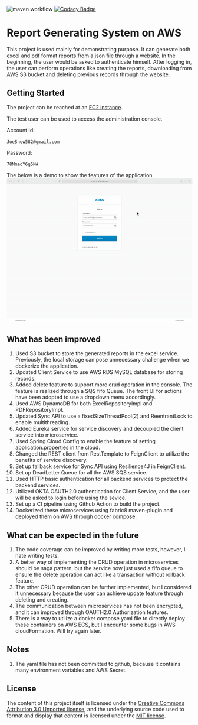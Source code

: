 ![maven workflow](https://github.com/northernjay885/reporting-system-aws/actions/workflows/maven.yml/badge.svg)
[![Codacy Badge](https://app.codacy.com/project/badge/Grade/0cc5df1a96534fd6ab10d1a192ff8974)](https://www.codacy.com/gh/northernjay885/reporting-system-aws/dashboard?utm_source=github.com&amp;utm_medium=referral&amp;utm_content=northernjay885/reporting-system-aws&amp;utm_campaign=Badge_Grade)

# Report Generating System on AWS
 This project is used mainly for demonstrating purpose. It can generate both excel and pdf format reports from a json file through a website. In the beginning, the user would be asked to authenticate himself. After logging in, the user can perform operations like creating the reports, downloading from AWS S3 bucket and deleting previous records through the website.
## Getting Started
 The project can be reached at an [EC2 instance](http://ec2-52-90-176-41.compute-1.amazonaws.com:8080).<br>

 The test user can be used to access the administration console. <br>
 
 Account Id:
 ```
 JoeSnow582@gmail.com
 ```
 Password:
 ```
 78MmaoY6g5N#
 ```

The below is a demo to show the features of the application.
![](reporting.gif)
 

## What has been improved
1. Used S3 bucket to store the generated reports in the excel service. Previously, the local storage can pose unnecessary challenge when we dockerize the application.
2. Updated Client Service to use AWS RDS MySQL database for storing records.
3. Added delete feature to support more crud operation in the console. The feature is realized through a SQS fifo Queue. The front UI for actions have been adopted to use a dropdown menu accordingly.
4. Used AWS DynamoDB for both ExcelRepositoryImpl and PDFRepositoryImpl.
5. Updated Sync API to use a fixedSizeThreadPool(2) and ReentrantLock to enable multithreading.
6. Added Eureka service for service discovery and decoupled the client service into microservice.
7. Used Spring Cloud Config to enable the feature of setting application.properties in the cloud.
8. Changed the REST client from RestTemplate to FeignClient to utilize the benefits of service discovery.
9. Set up fallback service for Sync API using Resilience4J in FeignClient.
10. Set up DeadLetter Queue for all the AWS SQS service.
11. Used HTTP basic authentication for all backend services to protect the backend services. 
12. Utilized OKTA OAUTH2.0 authentication for Client Service, and the user will be asked to login before using the sevice.
13. Set up a CI pipeline using Github Action to build the project.
14. Dockerized these microservices using fabric8 maven-plugin and deployed them on AWS through docker compose.

## What can be expected in the future
1. The code coverage can be improved by writing more tests, however, I hate writing tests.
2. A better way of implementing the CRUD operation in microservices should be saga pattern, but the service now just used a fifo queue to ensure the delete operation can act like a transaction without rollback feature.
3. The other CRUD operation can be further implemented, but I considered it unnecessary because the user can achieve update feature through deleting and creating.
4. The communication between microservices has not been encrypted, and it can improved through OAUTH2.0 Authorization features.
5. There is a way to utilize a docker compose yaml file to directly deploy these containers on AWS ECS, but I encounter some bugs in AWS cloudFormation. Will try again later.

## Notes
1. The yaml file has not been committed to github, because it contains many environment variables and AWS Secret.

## License
The content of this project itself is licensed under the [Creative Commons Attribution 3.0 Unported license](https://creativecommons.org/licenses/by/3.0/), and the underlying source code used to format and display that content is licensed under the [MIT license](LICENSE.md).

